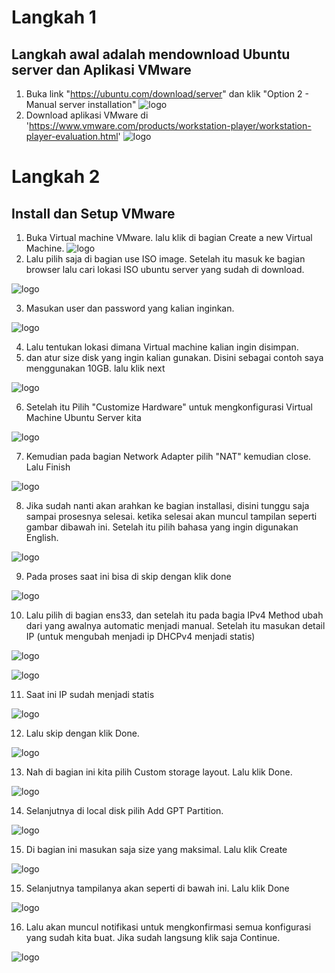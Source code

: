 # Langkah 1
## Langkah awal adalah mendownload Ubuntu server dan Aplikasi VMware
 1. Buka link "https://ubuntu.com/download/server" dan klik "Option 2 - Manual server installation"
![logo](https://github.com/prayogosigit/DevOps-Engineer/blob/main/week-1/day-1/assets/11.png)
 2. Download aplikasi VMware di 'https://www.vmware.com/products/workstation-player/workstation-player-evaluation.html'
![logo](https://github.com/prayogosigit/DevOps-Engineer/blob/main/week-1/day-1/assets/22.png)
# Langkah 2
## Install dan Setup VMware
 1. Buka Virtual machine VMware. lalu klik di bagian Create a new Virtual Machine.
![logo](https://github.com/prayogosigit/DevOps-Engineer/blob/main/week-1/day-1/assets/1.png)
 2. Lalu pilih saja di bagian use ISO image. Setelah itu masuk ke bagian browser lalu cari lokasi ISO ubuntu server yang sudah di download.


![logo](https://github.com/prayogosigit/DevOps-Engineer/blob/main/week-1/day-1/assets/2.png)

 3. Masukan user dan password yang kalian inginkan.


![logo](https://github.com/prayogosigit/DevOps-Engineer/blob/main/week-1/day-1/assets/3.png)

4. Lalu tentukan lokasi dimana Virtual machine kalian ingin disimpan.
5. dan atur size disk yang ingin kalian gunakan. Disini sebagai contoh saya menggunakan 10GB. lalu klik next

![logo](https://github.com/prayogosigit/DevOps-Engineer/blob/main/week-1/day-1/assets/4.png)

6. Setelah itu Pilih "Customize Hardware" untuk mengkonfigurasi Virtual Machine Ubuntu Server kita

![logo](https://github.com/prayogosigit/DevOps-Engineer/blob/main/week-1/day-1/assets/5.png)

7. Kemudian pada bagian Network Adapter pilih "NAT" kemudian close. Lalu Finish

![logo](https://github.com/prayogosigit/DevOps-Engineer/blob/main/week-1/day-1/assets/6.png)

8. Jika sudah nanti akan arahkan ke bagian installasi, disini tunggu saja sampai prosesnya selesai. ketika selesai akan muncul tampilan seperti gambar dibawah ini. Setelah itu pilih bahasa yang ingin digunakan English.

![logo](https://github.com/prayogosigit/DevOps-Engineer/blob/main/week-1/day-1/assets/7.png)

9. Pada proses saat ini bisa di skip dengan klik done

![logo](https://github.com/prayogosigit/DevOps-Engineer/blob/main/week-1/day-1/assets/8.png)

10. Lalu pilih di bagian ens33, dan setelah itu pada bagia IPv4 Method ubah dari yang awalnya automatic menjadi manual. Setelah itu masukan detail IP (untuk mengubah menjadi ip DHCPv4 menjadi statis)

![logo](https://github.com/prayogosigit/DevOps-Engineer/blob/main/week-1/day-1/assets/99.png)


![logo](https://github.com/prayogosigit/DevOps-Engineer/blob/main/week-1/day-1/assets/10.png)


11. Saat ini IP sudah menjadi statis

![logo](https://github.com/prayogosigit/DevOps-Engineer/blob/main/week-1/day-1/assets/111.png)

12. Lalu skip dengan klik Done.

![logo](https://github.com/prayogosigit/DevOps-Engineer/blob/main/week-1/day-1/assets/33.png)

13. Nah di bagian ini kita pilih Custom storage layout. Lalu klik Done.

![logo](https://github.com/prayogosigit/DevOps-Engineer/blob/main/week-1/day-1/assets/44.png)

14. Selanjutnya di local disk pilih Add GPT Partition.

![logo](https://github.com/prayogosigit/DevOps-Engineer/blob/main/week-1/day-1/assets/55.png)

15. Di bagian ini masukan saja size yang maksimal. Lalu klik Create


![logo](https://github.com/prayogosigit/DevOps-Engineer/blob/main/week-1/day-1/assets/66.png)

15. Selanjutnya tampilanya akan seperti di bawah ini. Lalu klik Done


![logo](https://github.com/prayogosigit/DevOps-Engineer/blob/main/week-1/day-1/assets/77.png)

16. Lalu akan muncul notifikasi untuk mengkonfirmasi semua konfigurasi yang sudah kita buat. Jika sudah langsung klik saja Continue.

![logo](https://github.com/prayogosigit/DevOps-Engineer/blob/main/week-1/day-1/assets/999.png)


















